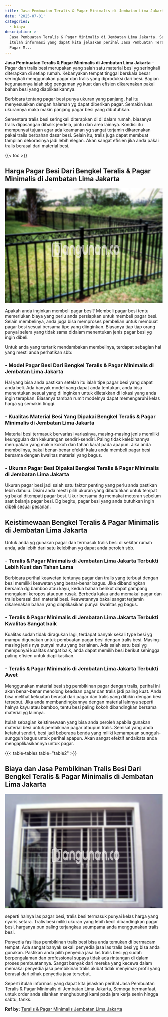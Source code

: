 ```yaml
---
title: Jasa Pembuatan Teralis & Pagar Minimalis di Jembatan Lima Jakarta
date: '2025-07-01'
categories:
  - biaya
description: >-
  Jasa Pembuatan Teralis & Pagar Minimalis di Jembatan Lima Jakarta. Seperti
  itulah informasi yang dapat kita jelaskan perihal Jasa Pembuatan Teralis &
  Pagar M...
---
```


**Jasa Pembuatan Teralis & Pagar Minimalis di Jembatan Lima Jakarta** – Pagar dan tralis besi merupakan yang salah satu material besi yg seringkali diterapkan di setiap rumah. Kebanyakan tempat tinggal berskala besar seringkali menggunakan pagar dan tralis yang diproduksi dari besi. Bagian kegunaannya ialah sbg pengaman yg kuat dan efisien dikarenakan pakai bahan besi yang diaplikasikannya.

Berbicara tentang pagar besi punya ukuran yang panjang, hal itu menyesuaikan dengan halaman yg dapat diberikan pagar. Semakin luas ukurannya maka makin panjang pagar besi yang dibutuhkan.

Sementara tralis besi seringkali diterapkan di di dalam rumah, biasanya tralis dipasangan dibalik jendela, pintu dan area lainnya. Kondisi itu mempunyai tujuan agar ada keamanan yg sangat terjamin dikarenakan pakai tralis berbahan dasar besi. Selain itu, tralis juga dapat membuat tampilan dekorasinya jadi lebih elegan. Akan sangat efisien jika anda pakai tralis berasal dari material besi.

{{< toc >}}

## Harga Pagar Besi Dari Bengkel Teralis & Pagar Minimalis di Jembatan Lima Jakarta

![Jasa Pembuatan Teralis & Pagar Minimalis di Jembatan Lima Jakarta](/images/pagar-minimalis-murah-27.png)

Apakah anda inginkan membeli pagar besi? Membeli pagar besi tentu memerlukan biaya yang perlu anda persiapkan untuk membeli pagar besi. Selain membelinya, anda juga bisa memproses pembelian untuk membuat pagar besi sesuai bersama tipe yang diinginkan. Biasanya tiap tiap orang punyai selera yang tidak sama didalam menentukan jenis pagar besi yg ingin dibeli.

Untuk anda yang tertarik mendambakan membelinya, terdapat sebagian hal yang mesti anda perhatikan sbb:
### \- Model Pagar Besi Dari Bengkel Teralis & Pagar Minimalis di Jembatan Lima Jakarta

Hal yang bisa anda pastikan setelah itu ialah tipe pagar besi yang dapat anda beli. Ada banyak model yang dapat anda tentukan, anda bisa menentukan sesuai yang di inginkan untuk diletakkan di lokasi yang anda ingin terapkan. Biasanya tambah rumit modelnya dapat memengaruhi kelas harga yg semakin tinggi.

### \- Kualitas Material Besi Yang Dipakai Bengkel Teralis & Pagar Minimalis di Jembatan Lima Jakarta

Material besi termasuk bervariasi variasinya, masing-masing jenis memiliki keunggulan dan kekurangan sendiri-sendiri. Paling tidak kelebihannya merupakan yang makin kokoh dan tahan karat pada apapun. Jika anda membelinya, bakal benar-benar efektif kalau anda membeli pagar besi bersama dengan kwalitas material yang bagus.

### \- Ukuran Pagar Besi Dipakai Bengkel Teralis & Pagar Minimalis di Jembatan Lima Jakarta

Ukuran pagar besi jadi salah satu faktor penting yang perlu anda pastikan lebih dahulu. Disini anda mesti pilih ukuran yang dibutuhkan untuk tempat yg bakal ditempati pagar besi. Ukur bersama dg memakai meteran sebelum saat belanja pagar besi. Dg begitu, pagar besi yang anda butuhkan ingin dibeli sesuai pesanan.

## Keistimewaan Bengkel Teralis & Pagar Minimalis di Jembatan Lima Jakarta

Untuk anda yg gunakan pagar dan termasuk tralis besi di sekitar rumah anda, ada lebih dari satu kelebihan yg dapat anda peroleh sbb.

### \- Teralis & Pagar Minimalis di Jembatan Lima Jakarta Terbukti Lebih Kuat dan Tahan Lama

Berbicara perihal keawetan tentunya pagar dan tralis yang terbuat dengan besi memiliki keawetan yang benar-benar bagus. Jika dibandingkan bersama dg bamboo atau kayu, kedua bahan berikut dapat gampang mengalami keropos ataupun rusak. Berbeda kalau anda memakai pagar dan tralis berasal dari material besi. Keawetannya bakal sangat terjamin dikarenakan bahan yang diaplikasikan punyai kwalitas yg bagus.

### \- Teralis & Pagar Minimalis di Jembatan Lima Jakarta Terbukti Kwalitas Sangat baik

Kualitas sudah tidak diragukan lagi, terdapat banyak sekali type besi yg mampu digunakan untuk pembuatan pagar besi dengan tralis besi. Masing-masing jenis nya punyai mutu yang berlainan. Ada salah satu besi yg mempunyai kualitas sangat baik, anda dapat memilih besi berikut sehingga paling efisien untuk diaplikasikan.

### \- Teralis & Pagar Minimalis di Jembatan Lima Jakarta Terbukti Awet

Menggunakan material besi sbg pembikinan pagar dengan tralis, perihal ini akan benar-benar menolong keadaan pagar dan tralis jadi paling kuat. Anda bisa melihat kekuatan berasal dari pagar dan tralis yang dibikin dengan besi tersebut. Jika anda membandingkannya dengan material lainnya seperti halnya kayu atau bamboo, tentu besi paling kokoh dibandingkan bersama material yg lainnya.

Itulah sebagian keistimewaan yang bisa anda peroleh apabila gunakan material besi untuk pembikinan pagar ataupun tralis. Semisal yang anda ketahui sendiri, besi jadi beberapa benda yang miliki kemampuan sungguh-sungguh bagus untuk perihal apapun. Akan sangat efektif andaikata anda mengaplikasikannya untuk pagar.

{{< table-tables table="table2" >}}

## Biaya dan Jasa Pembikinan Tralis Besi Dari Bengkel Teralis & Pagar Minimalis di Jembatan Lima Jakarta

![Jasa Pembuatan Teralis & Pagar Minimalis di Jembatan Lima Jakarta](/images/teralis-minimalis-murah-46.png)

seperti halnya las pagar besi, tralis besi termasuk punyai kelas harga yang nyaris setara. Tralis besi miliki ukuran yang lebih kecil dibandingkan pagar besi, harganya pun paling terjangkau seumpama anda menggunakan tralis besi.

Penyedia fasilitas pembikinan tralis besi bisa anda temukan di bermacam tempat. Ada sangat banyak sekali penyedia jasa las tralis besi yg bisa anda gunakan. Pastikan anda pilih penyedia jasa las tralis besi yg sudah berpengalaman dan professional supaya tidak ada rintangan di dalam proses pembuatannya. Sangat banyak dari mereka yang kecewa dalam memakai penyedia jasa pembikinan tralis akibat tidak menyimak profil yang berasal dari pihak penyedia jasa tersebut.

Seperti itulah informasi yang dapat kita jelaskan perihal Jasa Pembuatan Teralis & Pagar Minimalis di Jembatan Lima Jakarta, Semoga bermanfaat, untuk order anda silahkan menghubungi kami pada jam kerja senin hingga sabtu, tanks.

**Ref by:** [Teralis & Pagar Minimalis Jembatan Lima Jakarta](https://id.wikipedia.org/wiki/Teralis)
